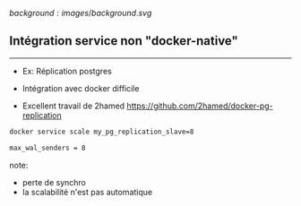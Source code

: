 $background:images/background.svg$
## Intégration service non "docker-native"
---

* Ex: Réplication postgres

* Intégration avec docker difficile
* Excellent travail de 2hamed https://github.com/2hamed/docker-pg-replication

```sh
docker service scale my_pg_replication_slave=8
```
```sh
max_wal_senders = 8
```

note:
* perte de synchro
* la scalabilité n'est pas automatique
